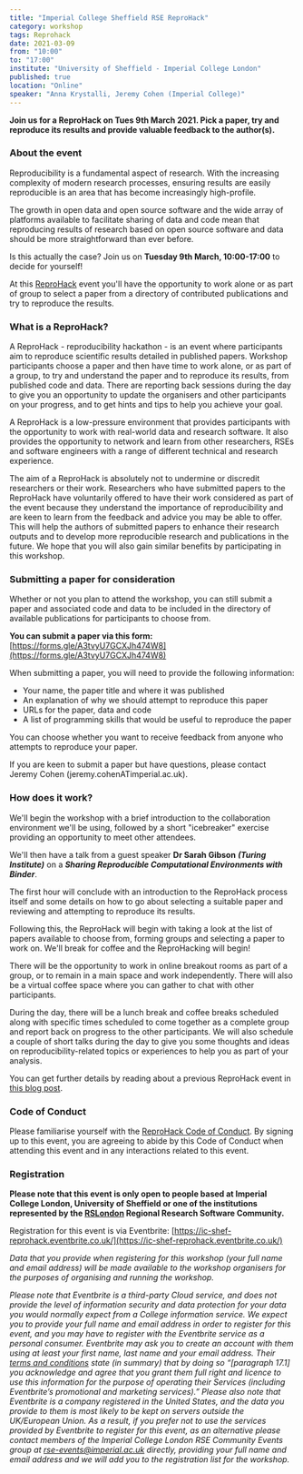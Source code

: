 ```yaml
---
title: "Imperial College Sheffield RSE ReproHack"
category: workshop
tags: Reprohack
date: 2021-03-09
from: "10:00"
to: "17:00"
institute: "University of Sheffield - Imperial College London"
published: true
location: "Online"
speaker: "Anna Krystalli, Jeremy Cohen (Imperial College)"
---
```



**Join us for a ReproHack on Tues 9th March 2021. Pick a paper, try and reproduce its results and provide valuable feedback to the author(s).**

### About the event

Reproducibility is a fundamental aspect of research. With the increasing complexity of modern research processes, ensuring results are easily reproducible is an area that has become increasingly high-profile.

The growth in open data and open source software and the wide array of platforms available to facilitate sharing of data and code mean that reproducing results of research based on open source software and data should be more straightforward than ever before.

Is this actually the case? Join us on **Tuesday 9th March, 10:00-17:00** to decide for yourself!

At this [ReproHack](https://reprohack.github.io/reprohack-hq/) event you'll have the opportunity to work alone or as part of group to select a paper from a directory of contributed publications and try to reproduce the results.

### What is a ReproHack?

A ReproHack - reproducibility hackathon - is an event where participants aim to reproduce scientific results detailed in published papers. Workshop participants choose a paper and then have time to work alone, or as part of a group, to try and understand the paper and to reproduce its results, from published code and data. There are reporting back sessions during the day to give you an opportunity to update the organisers and other participants on your progress, and to get hints and tips to help you achieve your goal.

A ReproHack is a low-pressure environment that provides participants with the opportunity to work with real-world data and research software. It also provides the opportunity to network and learn from other researchers, RSEs and software engineers with a range of different technical and research experience.

The aim of a ReproHack is absolutely not to undermine or discredit researchers or their work. Researchers who have submitted papers to the ReproHack have voluntarily offered to have their work considered as part of the event because they understand the importance of reproducibility and are keen to learn from the feedback and advice you may be able to offer. This will help the authors of submitted papers to enhance their research outputs and to develop more reproducible research and publications in the future. We hope that you will also gain similar benefits by participating in this workshop.

### Submitting a paper for consideration

Whether or not you plan to attend the workshop, you can still submit a paper and associated code and data to be included in the directory of available publications for participants to choose from.

**You can submit a paper via this form:** [https://forms.gle/A3tvyU7GCXJh474W8](https://forms.gle/A3tvyU7GCXJh474W8)

When submitting a paper, you will need to provide the following information:

 - Your name, the paper title and where it was published
 - An explanation of why we should attempt to reproduce this paper
 - URLs for the paper, data and code
 - A list of programming skills that would be useful to reproduce the paper


You can choose whether you want to receive feedback from anyone who attempts to reproduce your paper.

If you are keen to submit a paper but have questions, please contact Jeremy Cohen (jeremy.cohenATimperial.ac.uk).

### How does it work?

We'll begin the workshop with a brief introduction to the collaboration environment we'll be using, followed by a short "icebreaker" exercise providing an opportunity to meet other attendees.

We'll then have a talk from a guest speaker **Dr Sarah Gibson** ***(Turing Institute)*** on a ***Sharing Reproducible Computational Environments with Binder***.

The first hour will conclude with an introduction to the ReproHack process itself and some details on how to go about selecting a suitable paper and reviewing and attempting to reproduce its results.

Following this, the ReproHack will begin with taking a look at the list of papers available to choose from, forming groups and selecting a paper to work on. We'll break for coffee and the ReproHacking will begin!

There will be the opportunity to work in online breakout rooms as part of a group, or to remain in a main space and work independently. There will also be a virtual coffee space where you can gather to chat with other participants.

During the day, there will be a lunch break and coffee breaks scheduled along with specific times scheduled to come together as a complete group and report back on progress to the other participants. We will also schedule a couple of short talks during the day to give you some thoughts and ideas on reproducibility-related topics or experiences to help you as part of your analysis.

You can get further details by reading about a previous ReproHack event in [this blog post](https://www.software.ac.uk/blog/2019-08-07-reprohacking-carpentryconnect-manchester-2019).

### Code of Conduct

Please familiarise yourself with the [ReproHack Code of Conduct](https://github.com/reprohack/reprohack-hq/blob/master/CODE_OF_CONDUCT.md). By signing up to this event, you are agreeing to abide by this Code of Conduct when attending this event and in any interactions related to this event.

### Registration

**Please note that this event is only open to people based at Imperial College London, University of Sheffield or one of the institutions represented by the [RSLondon](https://rslondon.ac.uk/) Regional Research Software Community.**

Registration for this event is via Eventbrite: [https://ic-shef-reprohack.eventbrite.co.uk/](https://ic-shef-reprohack.eventbrite.co.uk/)

_Data that you provide when registering for this workshop (your full name and email address) will be made available to the workshop organisers for the purposes of organising and running the workshop._

_Please note that Eventbrite is a third-party Cloud service, and does not provide the level of information security and data protection for your data you would normally expect from a College information service. We expect you to provide your full name and email address in order to register for this event, and you may have to register with the Eventbrite service as a personal consumer. Eventbrite may ask you to create an account with them using at least your first name, last name and your email address. Their [terms and conditions](https://www.eventbrite.co.uk/support/articles/en_US/Troubleshooting/eventbrite-terms-of-service?lg=en_GB) state (in summary) that by doing so “[paragraph 17.1] you acknowledge and agree that you grant them full right and licence to use this information for the purpose of operating their Services (including Eventbrite’s promotional and marketing services).” Please also note that Eventbrite is a company registered in the United States, and the data you provide to them is most likely to be kept on servers outside the UK/European Union. As a result, if you prefer not to use the services provided by Eventbrite to register for this event, as an alternative please contact members of the Imperial College London RSE Community Events group at [rse-events@imperial.ac.uk](mailto:rse-events@imperial.ac.uk) directly, providing your full name and email address and we will add you to the registration list for the workshop._